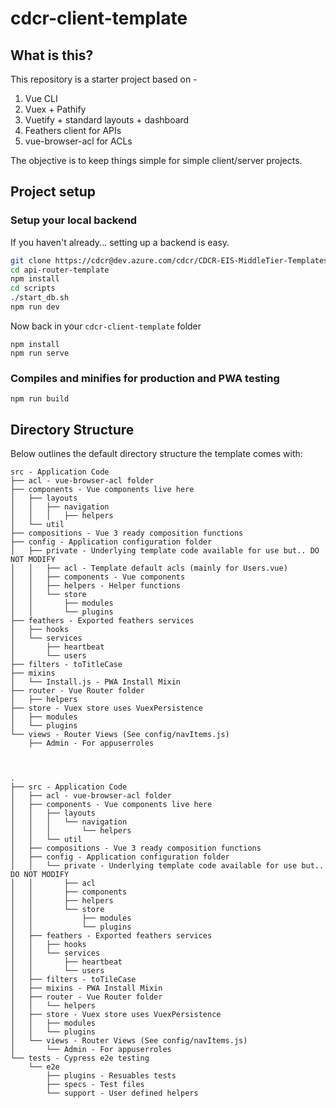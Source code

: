 # cdcr-client-template

## What is this?

This repository is a starter project based on -

1. Vue CLI
2. Vuex + Pathify
3. Vuetify + standard layouts + dashboard
4. Feathers client for APIs
5. vue-browser-acl for ACLs

The objective is to keep things simple for simple client/server projects.

## Project setup

### Setup your local backend

If you haven't already... setting up a backend is easy.

```sh
git clone https://cdcr@dev.azure.com/cdcr/CDCR-EIS-MiddleTier-Templates/_git/api-router-template
cd api-router-template
npm install
cd scripts
./start_db.sh
npm run dev
```

Now back in your `cdcr-client-template` folder

```
npm install
npm run serve
```

### Compiles and minifies for production and PWA testing

```
npm run build
```

## Directory Structure

Below outlines the default directory structure the template comes with:

```
src - Application Code
├── acl - vue-browser-acl folder
├── components - Vue components live here
│   ├── layouts
│   │   ├── navigation
│   │   │   ├── helpers
│   └── util
├── compositions - Vue 3 ready composition functions
├── config - Application configuration folder
│   ├── private - Underlying template code available for use but.. DO NOT MODIFY
│   │   ├── acl - Template default acls (mainly for Users.vue)
│   │   ├── components - Vue components
│   │   ├── helpers - Helper functions
│   │   └── store
│   │       ├── modules
│   │       └── plugins
├── feathers - Exported feathers services
│   ├── hooks
│   └── services
│       ├── heartbeat
│       └── users
├── filters - toTitleCase
├── mixins
│   └── Install.js - PWA Install Mixin
├── router - Vue Router folder
│   ├── helpers
├── store - Vuex store uses VuexPersistence
│   ├── modules
│   └── plugins
└── views - Router Views (See config/navItems.js)
    ├── Admin - For appuserroles



.
├── src - Application Code
│   ├── acl - vue-browser-acl folder
│   ├── components - Vue components live here
│   │   ├── layouts
│   │   │   └── navigation
│   │   │       └── helpers
│   │   └── util
│   ├── compositions - Vue 3 ready composition functions
│   ├── config - Application configuration folder
│   │   └── private - Underlying template code available for use but.. DO NOT MODIFY
│   │       ├── acl
│   │       ├── components
│   │       ├── helpers
│   │       └── store
│   │           ├── modules
│   │           └── plugins
│   ├── feathers - Exported feathers services
│   │   ├── hooks
│   │   └── services
│   │       ├── heartbeat
│   │       └── users
│   ├── filters - toTileCase
│   ├── mixins - PWA Install Mixin
│   ├── router - Vue Router folder
│   │   └── helpers
│   ├── store - Vuex store uses VuexPersistence
│   │   ├── modules
│   │   └── plugins
│   └── views - Router Views (See config/navItems.js)
│       └── Admin - For appuserroles
└── tests - Cypress e2e testing
    └── e2e
        ├── plugins - Resuables tests
        ├── specs - Test files
        └── support - User defined helpers
```
